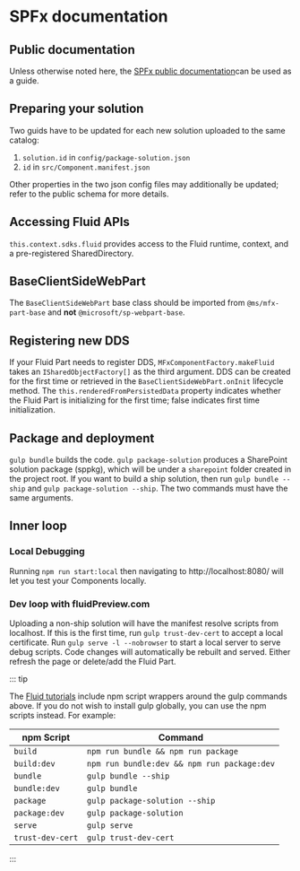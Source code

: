 # SPFx documentation

## Public documentation

Unless otherwise noted here, the [SPFx public documentation](https://aka.ms/spfx)can be used as a guide.

## Preparing your solution

Two guids have to be updated for each new solution uploaded to the same catalog:

1. `solution.id` in `config/package-solution.json`
2. `id` in `src/Component.manifest.json`

Other properties in the two json config files may additionally be updated; refer to the public schema for more details.

## Accessing Fluid APIs

`this.context.sdks.fluid` provides access to the Fluid runtime, context, and a pre-registered SharedDirectory.

## BaseClientSideWebPart

The `BaseClientSideWebPart` base class should be imported from `@ms/mfx-part-base` and **not** `@microsoft/sp-webpart-base`.

## Registering new DDS

If your Fluid Part needs to register DDS, `MFxComponentFactory.makeFluid` takes an `ISharedObjectFactory[]` as the
third argument. DDS can be created for the first time or retrieved in the `BaseClientSideWebPart.onInit` lifecycle
method. The `this.renderedFromPersistedData` property indicates whether the Fluid Part is initializing for the
first time; false indicates first time initialization.

## Package and deployment

`gulp bundle` builds the code. `gulp package-solution` produces a SharePoint solution package (sppkg), which will be under
a `sharepoint` folder created in the project root. If you want to build a ship solution, then run `gulp bundle --ship` and
`gulp package-solution --ship`. The two commands must have the same arguments.

## Inner loop

### Local Debugging

Running `npm run start:local` then navigating to http://localhost:8080/ will let you test your Components locally.

### Dev loop with fluidPreview.com

Uploading a non-ship solution will have the manifest resolve scripts from localhost. If this is the first time, run
`gulp trust-dev-cert` to accept a local certificate. Run `gulp serve -l --nobrowser` to start a local server to serve
debug scripts. Code changes will automatically be rebuilt and served. Either refresh the page or delete/add the Fluid
Part.

::: tip

The [Fluid tutorials](../tutorials/README.md) include npm script wrappers around the gulp commands above. If you do not
wish to install gulp globally, you can use the npm scripts instead. For example:

| npm Script       | Command                                     |
| ---------------- | ------------------------------------------- |
| `build`          | `npm run bundle && npm run package`         |
| `build:dev`      | `npm run bundle:dev && npm run package:dev` |
| `bundle`         | `gulp bundle --ship`                        |
| `bundle:dev`     | `gulp bundle`                               |
| `package`        | `gulp package-solution --ship`              |
| `package:dev`    | `gulp package-solution`                     |
| `serve`          | `gulp serve`                                |
| `trust-dev-cert` | `gulp trust-dev-cert`                       |

:::
